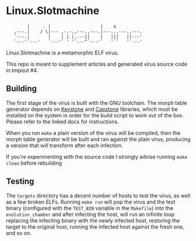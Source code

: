 # Linux.Slotmachine

```
        |     . |                   |    o
   ,---.|    / \|--- ,-.-.,---.,---.|---..,---.,---.
   `---.|       |    | | |,---||    |   |||   ||---'
   `---'`---'   `---'` ' '`---^`---'`   '``   '`---'
```
  
Linux.Slotmachine is a metamorphic ELF virus.

This repo is meant to supplement articles and generated virus source code in
tmpout #4.

## Building

The first stage of the virus is built with the GNU toolchain.
The morph table generator depends on
[Keystone](https://www.keystone-engine.org/docs/) and
[Capstone](https://www.capstone-engine.org/documentation.html) libraries,
which must be installed on the system in order for the build script to
work out of the box. Please refer to the linked docs for instructions.

When you run `make` a plain version of the virus will be compiled, then
the morph table generator will be built and ran against the plain virus,
producing a version that will transform after each infection.

If you're experimenting with the source code I strongly advise running
`make clean` before rebuilding

## Testing
The `targets` directory has a decent number of hosts to test the virus, as
well as a few broken ELFs. Running `make run` will pop the virus and the test
binary (configured with the `TEST_BIN` variable in the `Makefile`) into the
`evolution_chamber` and after infecting the host, will run an infinite loop
replacing the infecting binary with the newly infected host, restoring the
target to the original host, running the infected host against the fresh one,
and so on.
